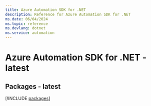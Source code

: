 ```yaml
---
title: Azure Automation SDK for .NET
description: Reference for Azure Automation SDK for .NET
ms.date: 06/04/2024
ms.topic: reference
ms.devlang: dotnet
ms.service: automation
---
```

# Azure Automation SDK for .NET - latest
## Packages - latest
[!INCLUDE [packages](automation-index.md)]